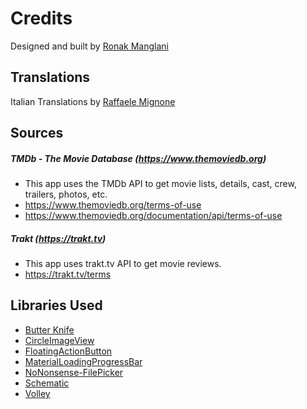 # Credits
Designed and built by [Ronak Manglani](https://github.com/Ronak-LM)


## Translations
Italian Translations by [Raffaele Mignone](https://github.com/OrangeDugongo)


## Sources

##### TMDb - The Movie Database (https://www.themoviedb.org)
* This app uses the TMDb API to get movie lists, details, cast, crew, trailers, photos, etc.
* https://www.themoviedb.org/terms-of-use
* https://www.themoviedb.org/documentation/api/terms-of-use

##### Trakt (https://trakt.tv)
* This app uses trakt.tv API to get movie reviews. 
* https://trakt.tv/terms


## Libraries Used
* [Butter Knife](https://github.com/JakeWharton/butterknife)
* [CircleImageView](https://github.com/hdodenhof/CircleImageView)
* [FloatingActionButton](https://github.com/Clans/FloatingActionButton)
* [MaterialLoadingProgressBar](https://github.com/lsjwzh/MaterialLoadingProgressBar)
* [NoNonsense-FilePicker](https://github.com/spacecowboy/NoNonsense-FilePicker)
* [Schematic](https://github.com/SimonVT/schematic)
* [Volley](http://developer.android.com/training/volley/index.html)